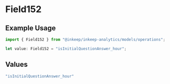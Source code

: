 # Field152

## Example Usage

```typescript
import { Field152 } from "@inkeep/inkeep-analytics/models/operations";

let value: Field152 = "isInitialQuestionAnswer_hour";
```

## Values

```typescript
"isInitialQuestionAnswer_hour"
```